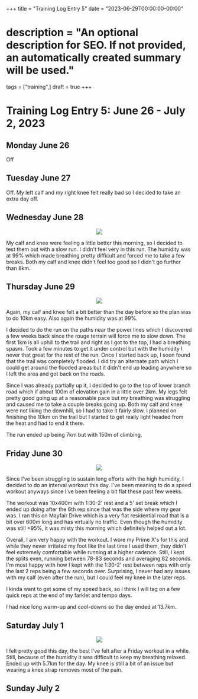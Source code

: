 +++
title = "Training Log Entry 5"
date = "2023-06-29T00:00:00-00:00"
# description = "An optional description for SEO. If not provided, an automatically created summary will be used."
tags = ["training",]
draft = true
+++


# Training Log Entry 5: June 26 - July 2, 2023

## Monday June 26

Off

## Tuesday June 27

Off. My left calf and my right knee felt really bad so I decided to take an extra day off.

## Wednesday June 28

<div style="text-align:center"><img src="/images/posts/training/2023/5/1.png.webp" /></div>

My calf and knee were feeling a little better this morning, so I decided to test them out with a slow run.
I didn't feel very in this run.
The humidity was at 99\% which made breathing pretty difficult and forced me to take a few breaks.
Both my calf and knee didn't feel too good so I didn't go further than 8km.


## Thursday June 29

<div style="text-align:center"><img src="/images/posts/training/2023/5/2.png.webp" /></div>

Again, my calf and knee felt a bit better than the day before so the plan was to do 10km easy.
Also again the humidity was at 99\%.

I decided to do the run on the paths near the power lines which I discovered a few weeks back since the rouge terrain will force me to slow down.
The first 1km is all uphill to the trail and right as I got to the top, I had a breathing spasm.
Took a few minutes to get it under control but with the humidity I never that great for the rest of the run.
Once I started back up, I soon found that the trail was completely flooded.
I did try an alternate path which I could get around the flooded areas but it didn't end up leading anywhere so I left the area and got back on the roads.

Since I was already partially up it, I decided to go to the top of lower branch road which if about 100m of elevation gain in a little over 2km.
My legs felt pretty good going up at a reasonable pace but my breathing was struggling and caused me to take a couple breaks going up.
Both my calf and knee were not liking the downhill, so I had to take it fairly slow.
I planned on finishing the 10km on the trail but I started to get really light headed from the heat and had to end it there.

The run ended up being 7km but with 150m of climbing.

## Friday June 30

<div style="text-align:center"><img src="/images/posts/training/2023/5/3.png.webp" /></div>

Since I've been struggling to sustain long efforts with the high humidity, I decided to do an interval workout this day.
I've been meaning to do a speed workout anyways since I've been feeling a bit flat these past few weeks.

The workout was 10x400m with 1:30-2' rest and a 5' set break which I ended up doing after the 6th rep since that was the side where my gear was.
I ran this on Mayfair Drive which is a very flat residential road that is a bit over 600m long and has virtually no traffic.
Even though the humidity was still +95\%, it was misty this morning which definitely helped out a lot.

Overall, I am very happy with the workout.
I wore my Prime X's for this and while they never irritated my foot like the last time I used them, they didn't feel extremely comfortable while running at a higher cadence.
Still, I kept the splits even, running between 78-83 seconds and averaging 82 seconds.
I'm most happy with how I kept with the 1:30-2' rest between reps with only the last 2 reps being a few seconds over.
Surprising, I never had any issues with my calf (even after the run), but I could feel my knee in the later reps.

I kinda want to get some of my speed back, so I think I will tag on a few quick reps at the end of my farklet and tempo days.

I had nice long warm-up and cool-downs so the day ended at 13.7km.

## Saturday July 1

<div style="text-align:center"><img src="/images/posts/training/2023/5/4.png.webp" /></div>

I felt pretty good this day, the best I've felt after a Friday workout in a while.
Still, because of the humidity it was difficult to keep my breathing relaxed.
Ended up with 5.7km for the day.
My knee is still a bit of an issue but wearing a knee strap removes most of the pain.

## Sunday July 2

